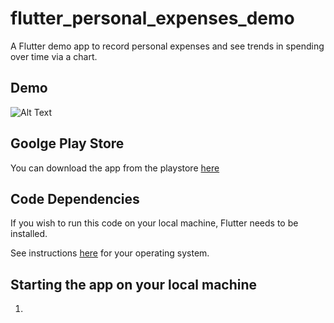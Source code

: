# flutter_personal_expenses_demo

A Flutter demo app to record personal expenses and see trends in spending over time via a chart.

## Demo

![Alt Text](https://firebasestorage.googleapis.com/v0/b/portfolio-ba483.appspot.com/o/demo1-low.gif?alt=media&token=cf0d290a-fcf3-41df-99d4-8ec1fd18c704)

## Goolge Play Store

You can download the app from the playstore [here]()

## Code Dependencies

If you wish to run this code on your local machine, Flutter needs to be installed.

See instructions [here](https://flutter.dev/docs/get-started/install) for your operating system.

## Starting the app on your local machine

1. 
